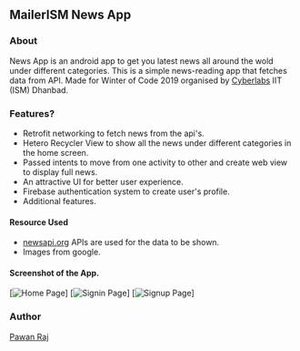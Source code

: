 
## MailerISM News App

### About

News App is an android app to get you latest news all around the wold under different categories. This is a simple news-reading app that fetches data from API. Made for Winter of Code 2019 organised by [Cyberlabs](https://github.com/Cyber-Labs) IIT (ISM) Dhanbad.

### Features?

- Retrofit networking to fetch news from the api's.
- Hetero Recycler View to show all the news under different categories in the home screen.
- Passed intents to move from one activity to other and create web view to display full news.
- An attractive UI for better user experience.
- Firebase authentication system to create user's profile.
- Additional features.

#### Resource Used

* [newsapi.org](https://talk.openmrs.org/t/openmrs-android-client-user-guide/9845) APIs are used for the data to be shown.
* Images from google.


#### Screenshot of the App.

[![Home Page](https://raw.githubusercontent.com/myselfpawanraj/Newsapp/master/Screenshots/1.PNG)]
[![Signin Page](https://raw.githubusercontent.com/myselfpawanraj/Newsapp/master/Screenshots/2.PNG)]
[![Signup Page](https://raw.githubusercontent.com/myselfpawanraj/Newsapp/master/Screenshots/3.PNG)]


### Author
[Pawan Raj](https://github.com/myselfpawanraj)
